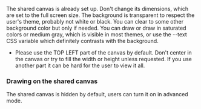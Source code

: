 The shared canvas is already set up. Don't change its dimensions, which are set to the full screen size. The background is transparent to respect the user's theme, probably not white or black. You can clear to some other background color but only if needed. You can draw or draw in saturated colors or medium gray, which is visible in most themes, or use the --text CSS variable which definitely contrasts with the background.
- Please use the TOP LEFT part of the canvas by default. Don't center in the canvas or try to fill the width or height unless requested. If you use another part it can be hard for the user to view it all.

### Drawing on the shared canvas

The shared canvas is hidden by default, users can turn it on in advanced mode.

<script>
h = canvas.height;
ctx.fillStyle = 'red';
ctx.fillRect(10, 10, 100, 100);
</script>

